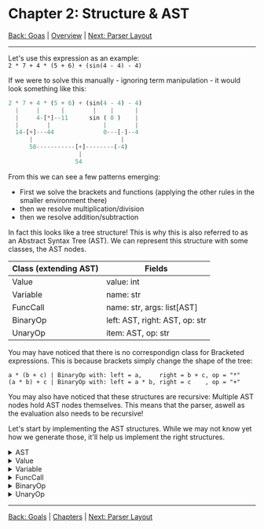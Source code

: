 # Chapter 2: Structure & AST

[Back: Goas](goals.md) | [Overview](../README.md#Overview) | [Next: Parser Layout](parser.md)

---
Let's use this expression as an example: <br> 
`2 * 7 + 4 * (5 + 6) + (sin(4 - 4) - 4)`

If we were to solve this manually - ignoring term manipulation - it would look something like this:

```rs
2 * 7 + 4 * (5 + 6) + (sin(4 - 4) - 4)
  |     |      |        |    |      |
  |     4-[*]--11      sin ( 0 )    |
  |        |               |        |
  14-[+]---44              0---[-]--4
      |                         |
      58-----------[+]--------(-4)
                    |
                   54
```

From this we can see a few patterns emerging:
- First we solve the brackets and functions (applying the other rules in the smaller environment there)
- then we resolve multiplication/division
- then we resolve addition/subtraction

In fact this looks like a tree structure! This is why this is also referred to as an Abstract Syntax Tree (AST).
We can represent this structure with some classes, the AST nodes.

| Class (extending AST) | Fields                         |
|-----------------------|--------------------------------|
| Value                 | value: int|float               |
| Variable              | name: str                      |
| FuncCall              | name: str, args: list[AST]     |
| BinaryOp              | left: AST, right: AST, op: str |
| UnaryOp               | item: AST, op: str             |

You may have noticed that there is no correspondign class for Bracketed expressions.
This is because brackets simply change the shape of the tree:
```
a * (b + c) | BinaryOp with: left = a,     right = b + c, op = "*"
(a * b) + c | BinaryOp with: left = a * b, right = c    , op = "+"
```
You may also have noticed that these structures are recursive: Multiple AST nodes hold AST nodes themselves.
This means that the parser, aswell as the evaluation also needs to be recursive!

Let's start by implementing the AST structures. While we may not know yet how we generate those, it'll 
help us implement the right structures.

<details>
<summary>AST</summary>

```py
# Just a dummy base class.
# In other languages, you would put 
# your abstract methods here.
class AST:
    pass
```
</details>

<details>
<summary>Value</summary>

```py
class Value(AST):
    def __init__(self, value: int|float):
        self.value = value
```
</details>

<details>
<summary>Variable</summary>

```py
class Variable(AST):
    def __init__(self, name: str):
        self.name = name
```
</details>

<details>
<summary>FuncCall</summary>

```py
class FuncCall(AST):
    def __init__(self, name: str, args: list[AST]):
        self.name = name
        self.args = args
```
</details>

<details>
<summary>BinaryOp</summary>

```py
class BinaryOp(AST):
    def __init__(self, left: AST, right: AST, op: str):
        self.left = left
        self.right = right
        self.op = op
```
</details>

<details>
<summary>UnaryOp</summary>

```py
class UnaryOp(AST):
    def __init__(self, item: AST, op: str):
        self.item = item
        self.op = op
```
</details>

---

[Back: Goals](goals.md) | [Chapters](../README.md#Chapters) | [Next: Parser Layout](parser.md)